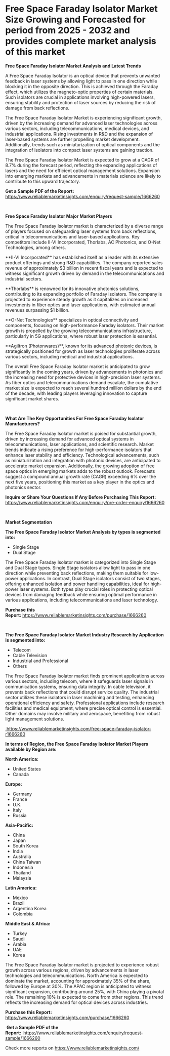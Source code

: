 <p><h1>Free Space Faraday Isolator Market Size Growing and Forecasted for period from 2025 - 2032 and provides complete market analysis of this market</h1></p><p><strong>Free Space Faraday Isolator Market Analysis and Latest Trends</strong></p>
<p><p>A Free Space Faraday Isolator is an optical device that prevents unwanted feedback in laser systems by allowing light to pass in one direction while blocking it in the opposite direction. This is achieved through the Faraday effect, which utilizes the magneto-optic properties of certain materials. Such isolators are crucial in applications involving high-powered lasers, ensuring stability and protection of laser sources by reducing the risk of damage from back reflections.</p><p>The Free Space Faraday Isolator Market is experiencing significant growth, driven by the increasing demand for advanced laser technologies across various sectors, including telecommunications, medical devices, and industrial applications. Rising investments in R&D and the expansion of laser-based systems are further propelling market development. Additionally, trends such as miniaturization of optical components and the integration of isolators into compact laser systems are gaining traction. </p><p>The Free Space Faraday Isolator Market is expected to grow at a CAGR of 8.7% during the forecast period, reflecting the expanding applications of lasers and the need for efficient optical management solutions. Expansion into emerging markets and advancements in materials science are likely to contribute to this upward trajectory.</p></p>
<p><strong>Get a Sample PDF of the Report:&nbsp;</strong> <a href="https://www.reliablemarketinsights.com/enquiry/request-sample/1666260?utm_campaign=2199&utm_medium=2&utm_source=Github&utm_content=ia&utm_term=27022025&utm_id=free-space-faraday-isolator">https://www.reliablemarketinsights.com/enquiry/request-sample/1666260</a></p>
<p>&nbsp;</p>
<p><strong>Free Space Faraday Isolator Major Market Players</strong></p>
<p><p>The Free Space Faraday Isolator market is characterized by a diverse range of players focused on safeguarding laser systems from back reflections, critical in telecommunications and laser-based applications. Key competitors include II-VI Incorporated, Thorlabs, AC Photonics, and O-Net Technologies, among others.</p><p>**II-VI Incorporated** has established itself as a leader with its extensive product offerings and strong R&D capabilities. The company reported sales revenue of approximately $3 billion in recent fiscal years and is expected to witness significant growth driven by demand in the telecommunications and industrial sectors.</p><p>**Thorlabs** is renowned for its innovative photonics solutions, contributing to its expanding portfolio of Faraday isolators. The company is projected to experience steady growth as it capitalizes on increased investments in fiber optics and laser applications, with estimated annual revenues surpassing $1 billion.</p><p>**O-Net Technologies** specializes in optical connectivity and components, focusing on high-performance Faraday isolators. Their market growth is propelled by the growing telecommunications infrastructure, particularly in 5G applications, where robust laser protection is essential.</p><p>**Agiltron (Photonwares)**, known for its advanced photonic devices, is strategically positioned for growth as laser technologies proliferate across various sectors, including medical and industrial applications.</p><p>The overall Free Space Faraday Isolator market is anticipated to grow significantly in the coming years, driven by advancements in photonics and the increasing need for protective devices in high-precision laser systems. As fiber optics and telecommunications demand escalate, the cumulative market size is expected to reach several hundred million dollars by the end of the decade, with leading players leveraging innovation to capture significant market shares.</p></p>
<p>&nbsp;</p>
<p><strong>What Are The Key Opportunities For Free Space Faraday Isolator Manufacturers?</strong></p>
<p><p>The Free Space Faraday Isolator market is poised for substantial growth, driven by increasing demand for advanced optical systems in telecommunications, laser applications, and scientific research. Market trends indicate a rising preference for high-performance isolators that enhance laser stability and efficiency. Technological advancements, such as miniaturization and integration with photonic devices, are anticipated to accelerate market expansion. Additionally, the growing adoption of free space optics in emerging markets adds to the robust outlook. Forecasts suggest a compound annual growth rate (CAGR) exceeding 6% over the next five years, positioning this market as a key player in the optics and photonics sector.</p></p>
<p><strong>Inquire or Share Your Questions If Any Before Purchasing This Report:</strong> <a href="https://www.reliablemarketinsights.com/enquiry/pre-order-enquiry/1666260?utm_campaign=2199&utm_medium=2&utm_source=Github&utm_content=ia&utm_term=27022025&utm_id=free-space-faraday-isolator">https://www.reliablemarketinsights.com/enquiry/pre-order-enquiry/1666260</a></p>
<p>&nbsp;</p>
<p><strong>Market Segmentation</strong></p>
<p><strong>The Free Space Faraday Isolator Market Analysis by types is segmented into:</strong></p>
<p><ul><li>Single Stage</li><li>Dual Stage</li></ul></p>
<p><p>The Free Space Faraday Isolator market is categorized into Single Stage and Dual Stage types. Single Stage isolators allow light to pass in one direction while preventing back reflections, making them suitable for low-power applications. In contrast, Dual Stage isolators consist of two stages, offering enhanced isolation and power handling capabilities, ideal for high-power laser systems. Both types play crucial roles in protecting optical devices from damaging feedback while ensuring optimal performance in various applications, including telecommunications and laser technology.</p></p>
<p><strong>Purchase this Report:&nbsp;</strong><a href="https://www.reliablemarketinsights.com/purchase/1666260?utm_campaign=2199&utm_medium=2&utm_source=Github&utm_content=ia&utm_term=27022025&utm_id=free-space-faraday-isolator">https://www.reliablemarketinsights.com/purchase/1666260</a></p>
<p>&nbsp;</p>
<p><strong>The Free Space Faraday Isolator Market Industry Research by Application is segmented into:</strong></p>
<p><ul><li>Telecom</li><li>Cable Television</li><li>Industrial and Professional</li><li>Others</li></ul></p>
<p><p>The Free Space Faraday Isolator market finds prominent applications across various sectors, including telecom, where it safeguards laser signals in communication systems, ensuring data integrity. In cable television, it prevents back reflections that could disrupt service quality. The industrial sector utilizes these isolators in laser machining and testing, enhancing operational efficiency and safety. Professional applications include research facilities and medical equipment, where precise optical control is essential. Other domains may involve military and aerospace, benefiting from robust light management solutions.</p></p>
<p><a href="https://www.reliablemarketinsights.com/free-space-faraday-isolator-r1666260?utm_campaign=2199&utm_medium=2&utm_source=Github&utm_content=ia&utm_term=27022025&utm_id=free-space-faraday-isolator">&nbsp;https://www.reliablemarketinsights.com/free-space-faraday-isolator-r1666260</a></p>
<p><strong>In terms of Region, the Free Space Faraday Isolator Market Players available by Region are:</strong></p>
<p>
    <p> <strong> North America: </strong>
        <ul>
            <li>United States</li>
            <li>Canada</li>
        </ul>
        </p> 
    <p> <strong> Europe: </strong>
        <ul>
            <li>Germany</li>
            <li>France</li>
            <li>U.K.</li>
            <li>Italy</li>
            <li>Russia</li>
        </ul>
        </p> 
    <p> <strong> Asia-Pacific: </strong>
        <ul>
            <li>China</li>
            <li>Japan</li>
            <li>South Korea</li>
            <li>India</li>
            <li>Australia</li>
            <li>China Taiwan</li>
            <li>Indonesia</li>
            <li>Thailand</li>
            <li>Malaysia</li>
        </ul>
        </p> 
    <p> <strong> Latin America: </strong>
        <ul>
            <li>Mexico</li>
            <li>Brazil</li>
            <li>Argentina Korea</li>
            <li>Colombia</li>
        </ul>
        </p> 
    <p> <strong> Middle East & Africa: </strong>
        <ul>
            <li>Turkey</li>
            <li>Saudi</li>
            <li>Arabia</li>
            <li>UAE</li>
            <li>Korea</li>
        </ul>
    </p>
    </p>
<p><p>The Free Space Faraday Isolator market is projected to experience robust growth across various regions, driven by advancements in laser technologies and telecommunications. North America is expected to dominate the market, accounting for approximately 35% of the share, followed by Europe at 30%. The APAC region is anticipated to witness significant expansion, contributing around 25%, with China playing a pivotal role. The remaining 10% is expected to come from other regions. This trend reflects the increasing demand for optical devices across industries.</p></p>
<p><strong>Purchase this Report: </strong><a href="https://www.reliablemarketinsights.com/purchase/1666260?utm_campaign=2199&utm_medium=2&utm_source=Github&utm_content=ia&utm_term=27022025&utm_id=free-space-faraday-isolator">https://www.reliablemarketinsights.com/purchase/1666260</a></p>
<p>&nbsp;<strong>Get a Sample PDF of the Report:&nbsp;&nbsp;</strong><a href="https://www.reliablemarketinsights.com/enquiry/request-sample/1666260?utm_campaign=2199&utm_medium=2&utm_source=Github&utm_content=ia&utm_term=27022025&utm_id=free-space-faraday-isolator">https://www.reliablemarketinsights.com/enquiry/request-sample/1666260</a></p>
<p><strong></strong></p>
<p>Check more reports on <a href="https://www.reliablemarketinsights.com/?utm_campaign=2199&utm_medium=2&utm_source=Github&utm_content=ia&utm_term=27022025&utm_id=free-space-faraday-isolator">https://www.reliablemarketinsights.com/</a></p>